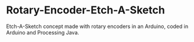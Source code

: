 # Rotary-Encoder-Etch-A-Sketch
Etch-A-Sketch concept made with rotary encoders in an Arduino, coded in Arduino and Processing Java.
